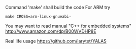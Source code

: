 Command 'make' shall build the code 
For ARM try 

    make CROSS=arm-linux-gnueabi-
    
You may want to read manual "C++ for embedded systems" http://www.amazon.com/dp/B00WVDHP8E

Real life usage https://github.com/larytet/YALAS
